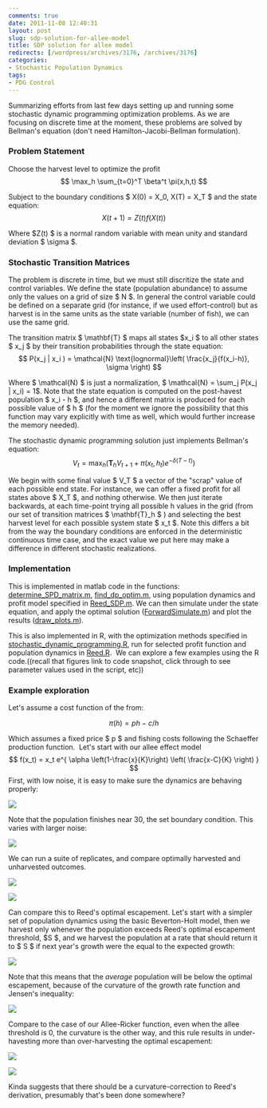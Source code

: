 ```yaml
---
comments: true
date: 2011-11-08 12:40:31
layout: post
slug: sdp-solution-for-allee-model
title: SDP solution for allee model
redirects: [/wordpress/archives/3176, /archives/3176]
categories:
- Stochastic Population Dynamics
tags:
- PDG Control
---
```


Summarizing efforts from last few days setting up and running some stochastic dynamic programming optimization problems. As we are focusing on discrete time at the moment, these problems are solved by Bellman's equation (don't need Hamilton-Jacobi-Bellman formulation).


### Problem Statement


Choose the harvest level to optimize the profit
$$ \max_h \sum_{t=0}^T \beta^t \pi(x,h,t) $$

Subject to the boundary conditions $ X(0) = X_0, X(T) = X_T $ and the state equation:
$$ X(t+1) = Z(t) f(X(t)) $$

Where $Z(t) $ is a normal random variable with mean unity and standard deviation $ \sigma $.


### Stochastic Transition Matrices


The problem is discrete in time, but we must still discritize the state and control variables. We define the state (population abundance) to assume only the values on a grid of size $ N $. In general the control variable could be defined on a separate grid (for instance, if we used effort-control) but as harvest is in the same units as the state variable (number of fish), we can use the same grid.

The transition matrix $ \mathbf{T} $ maps all states $x_i $ to all other states $ x_j $ by their transition probabilities through the state equation:
$$ P(x_j | x_i ) = \mathcal{N} \text{lognormal}\left( \frac{x_j}{f(x_i-h)}, \sigma \right) $$

Where $ \mathcal{N} $ is just a normalization, $ \mathcal{N} = \sum_j P(x_j | x_i) = 1$. Note that the state equation is computed on the post-havest population $ x_i - h $, and hence a different matrix is produced for each possible value of $ h $ (for the moment we ignore the possibility that this function may vary explicitly with time as well, which would further increase the memory needed).

The stochastic dynamic programming solution just implements Bellman's equation:
$$ V_{t} = \max_h \left( \mathbf{T}_h V_{t+1} + \pi(x_t, h_t) e^{-\delta (T-t)} \right) $$

We begin with some final value $ V_T $ a vector of the "scrap" value of each possible end state. For instance, we can offer a fixed profit for all states above $ X_T $, and nothing otherwise. We then just iterate backwards, at each time-point trying all possible h values in the grid (from our set of transition matrices $ \mathbf{T}_h $ ) and selecting the best harvest level for each possible system state $ x_t $. Note this differs a bit from the way the boundary conditions are enforced in the deterministic continuous time case, and the exact value we put here may make a difference in different stochastic realizations.



### Implementation



This is implemented in matlab code in the functions: [determine_SPD_matrix.m](https://github.com/cboettig/pdg_control/blob/de5a7cf30142a6ed3bb1a0e07decc366b3dc8f8e/matlab/determine_SDP_matrix.m), [find_dp_optim.m](https://github.com/cboettig/pdg_control/blob/6fe3bef84398b7358c6abc8240adaf6918ab3057/matlab/find_dp_optim.m), using population dynamics and profit model specified in [Reed_SDP.m](https://github.com/cboettig/pdg_control/blob/de5a7cf30142a6ed3bb1a0e07decc366b3dc8f8e/matlab/Reed_SDP.m). We can then simulate under the state equation, and apply the optimal solution ([ForwardSimulate.m](https://github.com/cboettig/pdg_control/blob/de5a7cf30142a6ed3bb1a0e07decc366b3dc8f8e/matlab/ForwardSimulate.m)) and plot the results ([draw_plots.m](https://github.com/cboettig/pdg_control/blob/de5a7cf30142a6ed3bb1a0e07decc366b3dc8f8e/matlab/draw_plots.m)).

This is also implemented in R, with the optimization methods specified in [stochastic_dynamic_programming.R](https://github.com/cboettig/pdg_control/blob/6fe3bef84398b7358c6abc8240adaf6918ab3057/R/stochastic_dynamic_programming.R), run for selected profit function and population dynamics in [Reed.R](https://github.com/cboettig/pdg_control/blob/12999fa836416352a09550be7db3df2d1f172102/R/Reed.R).  We can explore a few examples using the R code.((recall that figures link to code snapshot, click through to see parameter values used in the script, etc))  



###  Example exploration 



Let's assume a cost function of the from:

$$ \pi(h) = p h - c/h $$

Which assumes a fixed price $ p $ and fishing costs following the Schaeffer production function.  Let's start with our allee effect model
$$ f(x_t) =  x_t e^{ \alpha \left(1-\frac{x}{K}\right) \left( \frac{x-C}{K} \right) }  $$
First, with low noise, it is easy to make sure the dynamics are behaving properly:

![]( http://farm7.staticflickr.com/6054/6326945150_4beed0a3a3_o.png )


Note that the population finishes near 30, the set boundary condition. This varies with larger noise:

![]( http://farm7.staticflickr.com/6095/6326954160_1a1fda5030_o.png )


We can run a suite of replicates, and compare optimally harvested and unharvested outcomes.

![]( http://farm7.staticflickr.com/6114/6326970240_5bd5daea86_o.png )


![]( http://farm7.staticflickr.com/6219/6326970212_131719e4a2_o.png )



Can compare this to Reed's optimal escapement.  Let's start with a simpler set of population dynamics using the basic Beverton-Holt model, then we harvest only whenever the population exceeds Reed's optimal escapement threshold, $S $, and we harvest the population at a rate that should return it to $ S $ if next year's growth were the equal to the expected growth:

![]( http://farm7.staticflickr.com/6234/6326408241_09ff6444b5_o.png )


Note that this means that the _average_ population will be below the optimal escapement, because of the curvature of the growth rate function and Jensen's inequality:

![]( http://farm7.staticflickr.com/6096/6327164496_b92773bcca_o.png )


Compare to the case of our Allee-Ricker function, even when the allee threshold is 0, the curvature is the other way, and this rule results in under-havesting more than over-harvesting the optimal escapement:

![]( http://farm7.staticflickr.com/6120/6326467925_cddf1a3006_o.png )


![]( http://farm7.staticflickr.com/6237/6327220864_3be6a170b1_o.png )


Kinda suggests that there should be a curvature-correction to Reed's derivation, presumably that's been done somewhere?

